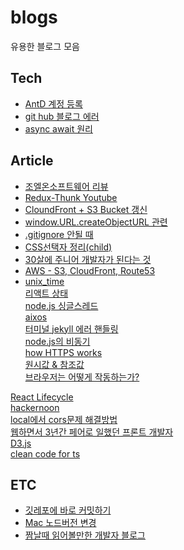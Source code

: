 # blogs
유용한 블로그 모음
## Tech
* [AntD 계정 등록](https://e2e2e2.tistory.com/21)<br>
* [git hub 블로그 에러](https://choijaegwon.github.io/githubblog/GithubBlog1/) <br>
* [async await 원리](https://medium.com/sjk5766/async-await-%EC%9B%90%EB%A6%AC-cc643f18526d) <br>


## Article
* [조엘온소프트웨어 리뷰](https://mangkyu.tistory.com/138)<br>
* [Redux-Thunk Youtube](https://www.youtube.com/watch?v=JDZRfLGNWdc) <br>
* [CloundFront + S3 Bucket 갱신](https://penguingoon.tistory.com/256) <br>
* [window.URL.createObjectURL 관련](https://kyounghwan01.github.io/blog/JS/JSbasic/Blob-url/#createobjecturl) <br>
* [.gitignore 안될 때](https://kyu9341.github.io/Git/2020/08/23/git_gitignore/)<br>
* [CSS선택자 정리(child)](https://lalacode.tistory.com/6)<br>
* [30살에 주니어 개발자가 된다는 것](https://minoo.medium.com/%EB%B2%88%EC%97%AD-30%EC%82%B4%EC%97%90-%EC%A3%BC%EB%8B%88%EC%96%B4-%EA%B0%9C%EB%B0%9C%EC%9E%90%EA%B0%80-%EB%90%9C%EB%8B%A4%EB%8A%94-%EA%B2%83-being-a-junior-developer-at-30-b7b587ee4f6b?p=b7b587ee4f6b) <br>
* [AWS - S3, CloudFront, Route53](https://velog.io/@seongkyun/AWS-S3-CloudFront-Route53%EC%9D%84-%EC%9D%B4%EC%9A%A9%ED%95%9C-%EC%A0%95%EC%A0%81-%ED%98%B8%EC%8A%A4%ED%8C%85) <br>
* [unix_time ](https://stackoverflow.com/questions/847185/convert-a-unix-timestamp-to-time-in-javascript) <br>
[리액트 상태](https://www.stevy.dev/react-state-management-guide) <br>
[node.js 싱글스레드](https://velog.io/@daeseongkim/Node.js-Node.js%EB%8A%94-%EC%8B%B1%EA%B8%80-%EC%8A%A4%EB%A0%88%EB%93%9C) <br>
[aixos](https://masteringjs.io/tutorials/axios/options) <br>
[터미널 jekyll 에러 핸들링](https://github.com/rbenv/rbenv/issues/1267) <br>
[node.js의 비동기](https://www.nextree.co.kr/p7292/) <br>
[how HTTPS works](https://howhttps.works/) <br>
[원시값 & 참조값](https://github.com/FE-Lex-Kim/-TIL/blob/master/Javascript/%EC%9B%90%EC%8B%9C%EA%B0%92%EA%B3%BC%20%EA%B0%9D%EC%B2%B4%EC%9D%98%20%EB%B9%84%EA%B5%90.md) <br>
[브라우저는 어떻게 작동하는가?](https://d2.naver.com/helloworld/59361)<br>

[React Lifecycle](https://kyun2da.dev/react/%EB%A6%AC%EC%95%A1%ED%8A%B8-%EB%9D%BC%EC%9D%B4%ED%94%84%EC%82%AC%EC%9D%B4%ED%81%B4%EC%9D%98-%EC%9D%B4%ED%95%B4/)<br>
[hackernoon](https://hackernoon.com/)<br>
[local에서 cors문제 해결방법](https://medium.com/swlh/avoiding-cors-errors-on-localhost-in-2020-5a656ed8cefa)<br>
[웹하면서 3년간 페어로 일했던 프론트 개발자](https://steemit.com/develop/@whosoonhwang/3)<br>
[D3.js](https://velog.io/@smooth97/-Data-Visualizing-D3.js-%EB%9E%80)<br>
[clean code for ts](https://738.github.io/clean-code-typescript/#%EB%AA%A9%EC%B0%A8)<br>
## ETC
* [깃레포에 바로 커밋하기](https://velog.io/@lob3767/Mac-Git-hub%EC%97%90-%ED%94%84%EB%A1%9C%EC%A0%9D%ED%8A%B8-%EC%98%AC%EB%A6%AC%EA%B8%B0)<br>
* [Mac 노드버전 변경](https://dev-yakuza.posstree.com/ko/environment/nvm/)<br>
* [짬날때 읽어볼만한 개발자 블로그](https://blog.shiren.dev/)
